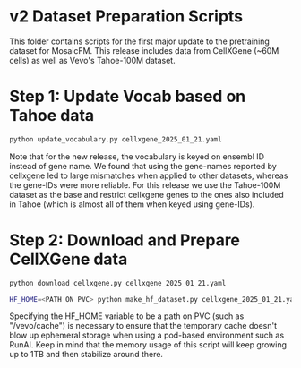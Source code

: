 # v2 Dataset Preparation Scripts

This folder contains scripts for the first major update to the pretraining dataset for MosaicFM.
This release includes data from CellXGene (~60M cells) as well as Vevo's Tahoe-100M dataset.


# Step 1: Update Vocab based on Tahoe data
```bash
python update_vocabulary.py cellxgene_2025_01_21.yaml
```
Note that for the new release, the vocabulary is keyed on ensembl ID instead of gene name.
We found that using the gene-names reported by cellxgene led to large mismatches when applied to other datasets, 
whereas the gene-IDs were more reliable.
For this release we use the Tahoe-100M dataset as the base and restrict cellxgene genes to the ones also included 
in Tahoe (which is almost all of them when keyed using gene-IDs).

# Step 2: Download and Prepare CellXGene data
```bash
python download_cellxgene.py cellxgene_2025_01_21.yaml
```

```bash
HF_HOME=<PATH ON PVC> python make_hf_dataset.py cellxgene_2025_01_21.yaml
```

Specifying the HF_HOME variable to be a path on PVC (such as "/vevo/cache") is necessary to ensure that the temporary 
cache doesn't blow up ephemeral storage when using a pod-based environment such as RunAI. 
Keep in mind that the memory usage of this script will keep growing up to 1TB and then stabilize around there.